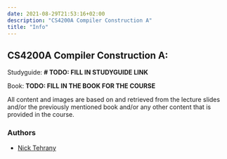 ```yaml
---
date: 2021-08-29T21:53:16+02:00
description: "CS4200A Compiler Construction A"
title: "Info"
---
```



## CS4200A Compiler Construction A:

Studyguide: **# TODO: FILL IN STUDYGUIDE LINK**

Book: **TODO: FILL IN THE BOOK FOR THE COURSE**

All content and images are based on and retrieved from the lecture slides and/or the previously mentioned book and/or any
other content that is provided in the course.

### Authors

- [Nick Tehrany](https://github.com/nicktehrany)
